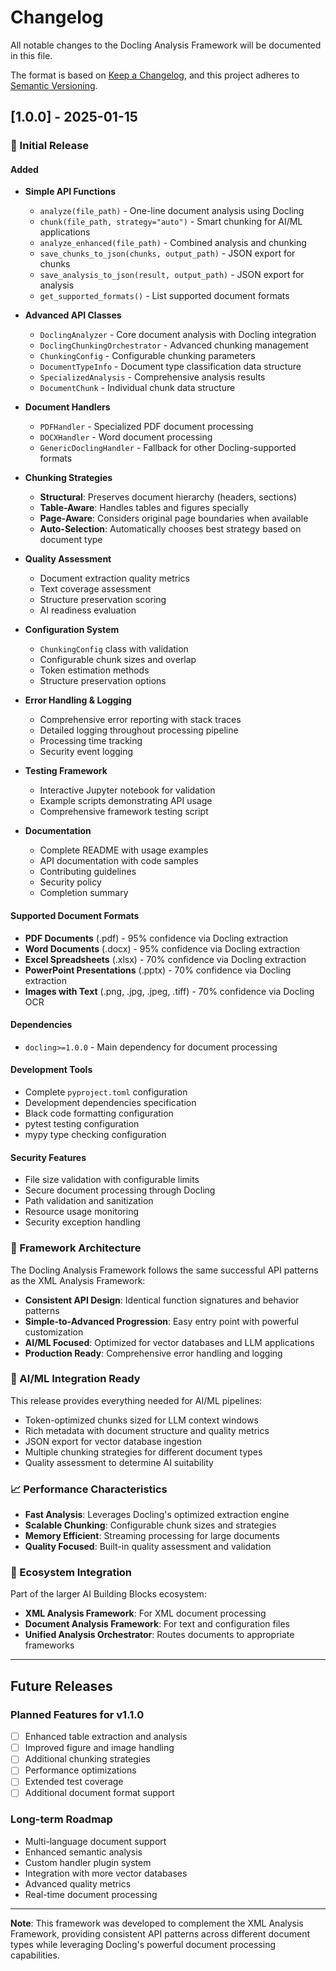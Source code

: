 # Changelog

All notable changes to the Docling Analysis Framework will be documented in this file.

The format is based on [Keep a Changelog](https://keepachangelog.com/en/1.0.0/),
and this project adheres to [Semantic Versioning](https://semver.org/spec/v2.0.0.html).

## [1.0.0] - 2025-01-15

### 🎉 Initial Release

#### Added
- **Simple API Functions**
  - `analyze(file_path)` - One-line document analysis using Docling
  - `chunk(file_path, strategy="auto")` - Smart chunking for AI/ML applications
  - `analyze_enhanced(file_path)` - Combined analysis and chunking
  - `save_chunks_to_json(chunks, output_path)` - JSON export for chunks
  - `save_analysis_to_json(result, output_path)` - JSON export for analysis
  - `get_supported_formats()` - List supported document formats

- **Advanced API Classes**
  - `DoclingAnalyzer` - Core document analysis with Docling integration
  - `DoclingChunkingOrchestrator` - Advanced chunking management
  - `ChunkingConfig` - Configurable chunking parameters
  - `DocumentTypeInfo` - Document type classification data structure
  - `SpecializedAnalysis` - Comprehensive analysis results
  - `DocumentChunk` - Individual chunk data structure

- **Document Handlers**
  - `PDFHandler` - Specialized PDF document processing
  - `DOCXHandler` - Word document processing
  - `GenericDoclingHandler` - Fallback for other Docling-supported formats

- **Chunking Strategies**
  - **Structural**: Preserves document hierarchy (headers, sections)
  - **Table-Aware**: Handles tables and figures specially
  - **Page-Aware**: Considers original page boundaries when available
  - **Auto-Selection**: Automatically chooses best strategy based on document type

- **Quality Assessment**
  - Document extraction quality metrics
  - Text coverage assessment
  - Structure preservation scoring
  - AI readiness evaluation

- **Configuration System**
  - `ChunkingConfig` class with validation
  - Configurable chunk sizes and overlap
  - Token estimation methods
  - Structure preservation options

- **Error Handling & Logging**
  - Comprehensive error reporting with stack traces
  - Detailed logging throughout processing pipeline
  - Processing time tracking
  - Security event logging

- **Testing Framework**
  - Interactive Jupyter notebook for validation
  - Example scripts demonstrating API usage
  - Comprehensive framework testing script

- **Documentation**
  - Complete README with usage examples
  - API documentation with code samples
  - Contributing guidelines
  - Security policy
  - Completion summary

#### Supported Document Formats
- **PDF Documents** (.pdf) - 95% confidence via Docling extraction
- **Word Documents** (.docx) - 95% confidence via Docling extraction
- **Excel Spreadsheets** (.xlsx) - 70% confidence via Docling extraction
- **PowerPoint Presentations** (.pptx) - 70% confidence via Docling extraction
- **Images with Text** (.png, .jpg, .jpeg, .tiff) - 70% confidence via Docling OCR

#### Dependencies
- `docling>=1.0.0` - Main dependency for document processing

#### Development Tools
- Complete `pyproject.toml` configuration
- Development dependencies specification
- Black code formatting configuration
- pytest testing configuration
- mypy type checking configuration

#### Security Features
- File size validation with configurable limits
- Secure document processing through Docling
- Path validation and sanitization
- Resource usage monitoring
- Security exception handling

### 🚀 Framework Architecture

The Docling Analysis Framework follows the same successful API patterns as the XML Analysis Framework:

- **Consistent API Design**: Identical function signatures and behavior patterns
- **Simple-to-Advanced Progression**: Easy entry point with powerful customization
- **AI/ML Focused**: Optimized for vector databases and LLM applications
- **Production Ready**: Comprehensive error handling and logging

### 🎯 AI/ML Integration Ready

This release provides everything needed for AI/ML pipelines:

- Token-optimized chunks sized for LLM context windows
- Rich metadata with document structure and quality metrics
- JSON export for vector database ingestion
- Multiple chunking strategies for different document types
- Quality assessment to determine AI suitability

### 📈 Performance Characteristics

- **Fast Analysis**: Leverages Docling's optimized extraction engine
- **Scalable Chunking**: Configurable chunk sizes and strategies
- **Memory Efficient**: Streaming processing for large documents
- **Quality Focused**: Built-in quality assessment and validation

### 🔗 Ecosystem Integration

Part of the larger AI Building Blocks ecosystem:

- **XML Analysis Framework**: For XML document processing
- **Document Analysis Framework**: For text and configuration files
- **Unified Analysis Orchestrator**: Routes documents to appropriate frameworks

---

## Future Releases

### Planned Features for v1.1.0
- [ ] Enhanced table extraction and analysis
- [ ] Improved figure and image handling
- [ ] Additional chunking strategies
- [ ] Performance optimizations
- [ ] Extended test coverage
- [ ] Additional document format support

### Long-term Roadmap
- Multi-language document support
- Enhanced semantic analysis
- Custom handler plugin system
- Integration with more vector databases
- Advanced quality metrics
- Real-time document processing

---

**Note**: This framework was developed to complement the XML Analysis Framework, providing consistent API patterns across different document types while leveraging Docling's powerful document processing capabilities. 